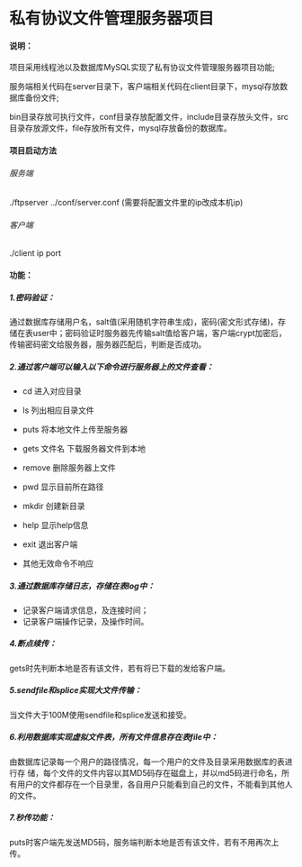 # 私有协议文件管理服务器项目

#### 说明：

项目采用线程池以及数据库MySQL实现了私有协议文件管理服务器项目功能;

服务端相关代码在server目录下，客户端相关代码在client目录下，mysql存放数据库备份文件;

bin目录存放可执行文件，conf目录存放配置文件，include目录存放头文件，src目录存放源文件，file存放所有文件，mysql存放备份的数据库。

#### 项目启动方法

###### 服务端

./ftpserver ../conf/server.conf
(需要将配置文件里的ip改成本机ip)

###### 客户端

./client ip port

#### 功能：

##### 1.密码验证：

通过数据库存储用户名，salt值(采用随机字符串生成)，密码(密文形式存储)，存储在表user中；
​密码验证时服务器先传输salt值给客户端，客户端crypt加密后，传输密码密文给服务器，服务器匹配后，判断是否成功。

##### 2.通过客户端可以输入以下命令进行服务器上的文件查看：

- cd 进入对应目录

- ls 列出相应目录文件

- puts 将本地文件上传至服务器

- gets 文件名 下载服务器文件到本地

- remove 删除服务器上文件

- pwd 显示目前所在路径

- mkdir 创建新目录

- help 显示help信息

- exit 退出客户端

- 其他无效命令不响应

##### 3.通过数据库存储日志，存储在表log中：

- 记录客户端请求信息，及连接时间；
- 记录客户端操作记录，及操作时间。

##### 4.断点续传：

gets时先判断本地是否有该文件，若有将已下载的发给客户端。

##### 5.sendfile和splice实现大文件传输：

当文件大于100M使用sendfile和splice发送和接受。

##### 6.利用数据库实现虚拟文件表，所有文件信息存在表file中：

由数据库记录每一个用户的路径情况，每一个用户的文件及目录采用数据库的表进行存
储，每个文件的文件内容以其MD5码存在磁盘上，并以md5码进行命名，所有用户的文件都存在一个目录里，各自用户只能看到自己的文件，不能看到其他人的文件。

##### 7.秒传功能：

​		puts时客户端先发送MD5码，服务端判断本地是否有该文件，若有不用再次上传。

